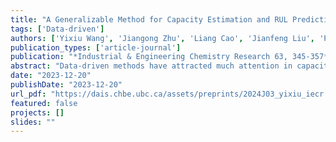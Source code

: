 ```yaml
---
title: "A Generalizable Method for Capacity Estimation and RUL Prediction in Lithium-Ion Batteries"
tags: ['Data-driven']
authors: ['Yixiu Wang', 'Jiangong Zhu', 'Liang Cao', 'Jianfeng Liu', 'Pufan You', 'Bhushan Gopaluni', 'Yankai Cao']
publication_types: ['article-journal']
publication: "*Industrial & Engineering Chemistry Research 63, 345-357*"
abstract: "Data-driven methods have attracted much attention in capacity estimation and remaining useful life (RUL) prediction of lithium-ion batteries. However, existing studies rely on complex machine learning models (e.g., Gaussian process regression, neural networks, and so on.) that are applicable to specific observed operating conditions, and the prediction accuracy can be affected by different usage scenarios. This paper proposes to adopt a linear and robust machine learning technique, partial least-squares regression, for battery capacity estimation, and RUL prediction based on the partial incremental capacity curve. The features can be easily obtained by interpolation of the measured charging profiles without data smoothing, and the bootstrapping technique is used to give confidence intervals of the predictions, which helps to evaluate the robustness and reliability of the model. The proposed method is validated on three battery data sets with different operating conditions provided by NASA. We train the model on one battery and test its performance on the other two batteries without changing the model weights. Experimental results show that the suggested classical method exhibits greater generalizability compared to complex and sophisticated methods proposed in the literature."
date: "2023-12-20"
publishDate: "2023-12-20"
url_pdf: "https://dais.chbe.ubc.ca/assets/preprints/2024J03_yixiu_iecr.pdf"
featured: false
projects: []
slides: ""
---
```

